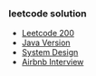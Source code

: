 ### leetcode solution

* [Leetcode 200](https://github.com/jiangxq18/leetcode/blob/master/Leetcode200/README.md)
* [Java Version](https://github.com/jiangxq18/leetcode/blob/master/Java/README.md)
* [System Design](https://github.com/jiangxq18/leetcode/blob/master/System/README.md)
* [Airbnb Interview](https://github.com/jiangxq18/leetcode/blob/master/Airbnb/README.md)